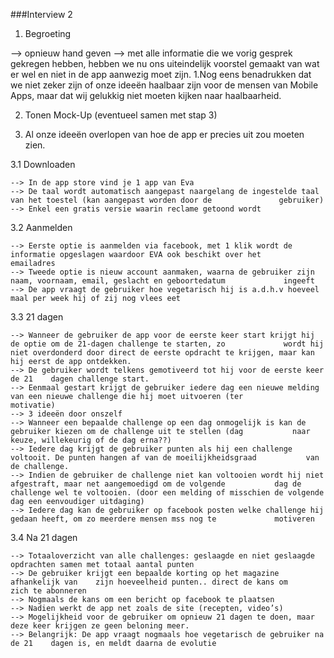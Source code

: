 ###Interview 2

1. Begroeting
  
  -->   opnieuw hand geven
  -->   met alle informatie die we vorig gesprek gekregen hebben, hebben we nu ons uiteindelijk voorstel gemaakt van wat er           wel en niet in de app aanwezig moet zijn. 1.Nog eens benadrukken dat we niet zeker zijn of onze ideeën haalbaar zijn          voor de mensen van Mobile Apps, maar dat wij gelukkig niet moeten kijken naar haalbaarheid.

2.	Tonen Mock-Up (eventueel samen met stap 3)

3.	Al onze ideeën overlopen van hoe de app er precies uit zou moeten zien.
  
  3.1 Downloaden
    
    --> In de app store vind je 1 app van Eva
    --> De taal wordt automatisch aangepast naargelang de ingestelde taal van het toestel (kan aangepast worden door de               gebruiker)
    --> Enkel een gratis versie waarin reclame getoond wordt
  
  3.2 Aanmelden
    
    --> Eerste optie is aanmelden via facebook, met 1 klik wordt de informatie opgeslagen waardoor EVA ook beschikt over het          emailadres
    --> Tweede optie is nieuw account aanmaken, waarna de gebruiker zijn naam, voornaam, email, geslacht en geboortedatum             ingeeft
    --> De app vraagt de gebruiker hoe vegetarisch hij is a.d.h.v hoeveel maal per week hij of zij nog vlees eet
  
  3.3 21 dagen
  
    --> Wanneer de gebruiker de app voor de eerste keer start krijgt hij de optie om de 21-dagen challenge te starten, zo             wordt hij niet overdonderd door direct de eerste opdracht te krijgen, maar kan hij eerst de app ontdekken.
    --> De gebruiker wordt telkens gemotiveerd tot hij voor de eerste keer de 21 	dagen challenge start.
    --> Eenmaal gestart krijgt de gebruiker iedere dag een nieuwe melding van een nieuwe challenge die hij moet uitvoeren (ter         motivatie)
    --> 3 ideeën door onszelf
    --> Wanneer een bepaalde challenge op een dag onmogelijk is kan de gebruiker kiezen om de challenge uit te stellen (dag           naar keuze, willekeurig of de dag erna??)
    --> Iedere dag krijgt de gebruiker punten als hij een challenge voltooit. De punten hangen af van de moeilijkheidsgraad           van de challenge.
    --> Indien de gebruiker de challenge niet kan voltooien wordt hij niet afgestraft, maar net aangemoedigd om de volgende           dag de challenge wel te voltooien. (door een melding of misschien de volgende dag een eenvoudiger uitdaging)
    --> Iedere dag kan de gebruiker op facebook posten welke challenge hij gedaan heeft, om zo meerdere mensen mss nog te             motiveren
    
  3.4 Na 21 dagen
  
    --> Totaaloverzicht van alle challenges: geslaagde en niet geslaagde opdrachten samen met totaal aantal punten
    --> De gebruiker krijgt een bepaalde korting op het magazine afhankelijk van 	zijn hoeveelheid punten.. direct de kans om         zich te abonneren
    --> Nogmaals de kans om een bericht op facebook te plaatsen
    --> Nadien werkt de app net zoals de site (recepten, video’s)
    --> Mogelijkheid voor de gebruiker om opnieuw 21 dagen te doen, maar deze keer krijgen ze geen beloning meer.
    --> Belangrijk: De app vraagt nogmaals hoe vegetarisch de gebruiker na de 21 	dagen is, en meldt daarna de evolutie
